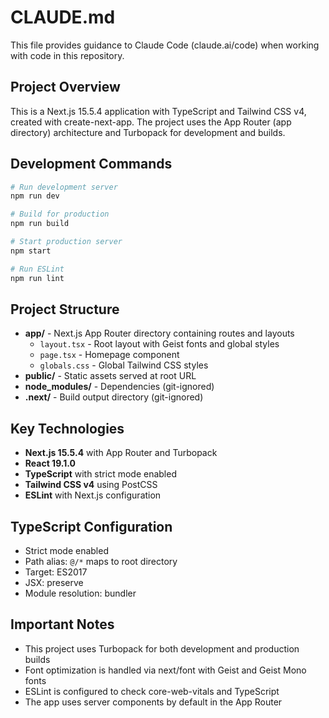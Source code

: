 # CLAUDE.md

This file provides guidance to Claude Code (claude.ai/code) when working with code in this repository.

## Project Overview
This is a Next.js 15.5.4 application with TypeScript and Tailwind CSS v4, created with create-next-app. The project uses the App Router (app directory) architecture and Turbopack for development and builds.

## Development Commands

```bash
# Run development server
npm run dev

# Build for production
npm run build

# Start production server
npm start

# Run ESLint
npm run lint
```

## Project Structure

- **app/** - Next.js App Router directory containing routes and layouts
  - `layout.tsx` - Root layout with Geist fonts and global styles
  - `page.tsx` - Homepage component
  - `globals.css` - Global Tailwind CSS styles
- **public/** - Static assets served at root URL
- **node_modules/** - Dependencies (git-ignored)
- **.next/** - Build output directory (git-ignored)

## Key Technologies

- **Next.js 15.5.4** with App Router and Turbopack
- **React 19.1.0**
- **TypeScript** with strict mode enabled
- **Tailwind CSS v4** using PostCSS
- **ESLint** with Next.js configuration

## TypeScript Configuration

- Strict mode enabled
- Path alias: `@/*` maps to root directory
- Target: ES2017
- JSX: preserve
- Module resolution: bundler

## Important Notes

- This project uses Turbopack for both development and production builds
- Font optimization is handled via next/font with Geist and Geist Mono fonts
- ESLint is configured to check core-web-vitals and TypeScript
- The app uses server components by default in the App Router